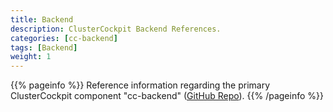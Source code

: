 ```yaml
---
title: Backend
description: ClusterCockpit Backend References.
categories: [cc-backend]
tags: [Backend]
weight: 1
---
```


{{% pageinfo %}}
Reference information regarding the primary ClusterCockpit component "cc-backend" ([GitHub Repo](https://github.com/ClusterCockpit/cc-backend "See GitHub")).
{{% /pageinfo %}}
